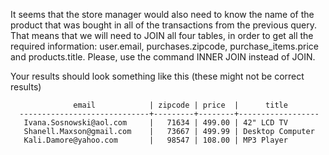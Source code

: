It seems that the store manager would also need to know the name of the product that was bought in 
all of the transactions from the previous query. That means that we will need to JOIN all four tables, 
in order to get all the required information: user.email, purchases.zipcode, purchase_items.price and products.title. 
Please, use the command INNER JOIN instead of JOIN.

Your results should look something like this (these might not be correct results)
```
              email            | zipcode | price  |      title       
  -----------------------------+---------+--------+------------------
   Ivana.Sosnowski@aol.com     |   71634 | 499.00 | 42" LCD TV
   Shanell.Maxson@gmail.com    |   73667 | 499.99 | Desktop Computer
   Kali.Damore@yahoo.com       |   98547 | 108.00 | MP3 Player
```